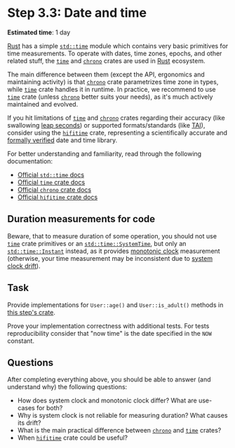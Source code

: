 Step 3.3: Date and time
=======================

__Estimated time__: 1 day

[Rust] has a simple [`std::time`] module which contains very basic primitives for time measurements. To operate with dates, time zones, epochs, and other related stuff, the [`time`] and [`chrono`] crates are used in [Rust] ecosystem.

The main difference between them (except the API, ergonomics and maintaining activity) is that [`chrono`] crate parametrizes time zone in types, while [`time`] crate handles it in runtime. In practice, we recommend to use [`time`] crate (unless [`chrono`] better suits your needs), as it's much actively maintained and evolved.

If you hit limitations of [`time`] and [`chrono`] crates regarding their accuracy (like swallowing [leap seconds][3]) or supported formats/standards (like [TAI]), consider using the [`hifitime`] crate, representing a scientifically accurate and [formally verified][4] date and time library.

For better understanding and familiarity, read through the following documentation:
- [Official `std::time` docs][`std::time`]
- [Official `time` crate docs][`time`]
- [Official `chrono` crate docs][`chrono`]
- [Official `hifitime` crate docs][`hifitime`]




## Duration measurements for code

Beware, that to measure duration of some operation, you should not use [`time`] crate primitives or an [`std::time::SystemTime`], but only an [`std::time::Instant`] instead, as it provides [monotonic clock][1] measurement (otherwise, your time measurement may be inconsistent due to [system clock drift][2]).




## Task

Provide implementations for `User::age()` and `User::is_adult()` methods in [this step's crate](src/main.rs).

Prove your implementation correctness with additional tests. For tests reproducibility consider that "now time" is the date specified in the `NOW` constant.




## Questions

After completing everything above, you should be able to answer (and understand why) the following questions:
- How does system clock and monotonic clock differ? What are use-cases for both?
- Why is system clock is not reliable for measuring duration? What causes its drift?
- What is the main practical difference between [`chrono`] and [`time`] crates?
- When [`hifitime`] crate could be useful?




[`chrono`]: https://docs.rs/chrono
[`hifitime`]: https://docs.rs/hifitime
[`std::time`]: https://doc.rust-lang.org/std/time/index.html
[`std::time::Instant`]: https://doc.rust-lang.org/std/time/struct.Instant.html
[`std::time::SystemTime`]: https://doc.rust-lang.org/std/time/struct.SystemTime.html
[`time`]: https://docs.rs/time
[Rust]: https://www.rust-lang.org
[TAI]: https://en.wikipedia.org/wiki/International_Atomic_Time

[1]: https://stackoverflow.com/questions/3523442/difference-between-clock-realtime-and-clock-monotonic
[2]: https://en.wikipedia.org/wiki/Clock_drift
[3]: https://en.wikipedia.org/wiki/Leap_second
[4]: https://model-checking.github.io/kani-verifier-blog/2023/03/31/how-kani-helped-find-bugs-in-hifitime.html
